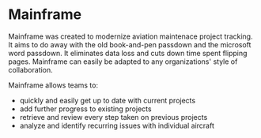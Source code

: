 # Mainframe

Mainframe was created to modernize aviation maintenace project tracking. It aims to do away with the old book-and-pen passdown and the microsoft word passdown.
It eliminates data loss and cuts down time spent flipping pages. Mainframe can easily be adapted to any organizations' style of collaboration.

Mainframe allows teams to:
- quickly and easily get up to date with current projects
- add further progress to existing projects
- retrieve and review every step taken on previous projects
- analyze and identify recurring issues with individual aircraft
